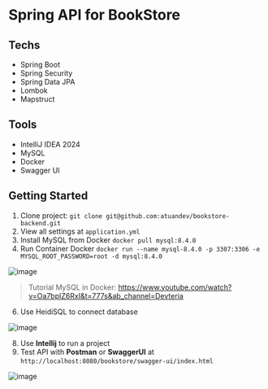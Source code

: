 # Spring API for BookStore

## Techs
- Spring Boot
- Spring Security
- Spring Data JPA
- Lombok
- Mapstruct

## Tools
- IntelliJ IDEA 2024
- MySQL
- Docker
- Swagger UI

## Getting Started
1. Clone project: `git clone git@github.com:atuandev/bookstore-backend.git`
2. View all settings at `application.yml`
3. Install MySQL from Docker `docker pull mysql:8.4.0`
4. Run Container Docker `docker run --name mysql-8.4.0 -p 3307:3306 -e MYSQL_ROOT_PASSWORD=root -d mysql:8.4.0`

![image](https://github.com/user-attachments/assets/8983555b-0924-4956-8583-d9aa46621d18)
> Tutorial MySQL in Docker: https://www.youtube.com/watch?v=Oa7bpIZ6RxI&t=777s&ab_channel=Devteria

6. Use HeidiSQL to connect database

![image](https://github.com/user-attachments/assets/bd02d5cd-69d3-47bc-9201-e583209b8f0d)

8. Use **Intellij** to run a project
9. Test API with **Postman** or **SwaggerUI** at `http://localhost:8080/bookstore/swagger-ui/index.html`

![image](https://github.com/user-attachments/assets/2278a8d4-2c85-4356-805b-59ad743a58a3)
